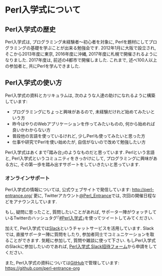 # Perl入学式について

## Perl入学式の歴史

Perl入学式は, プログラミング未経験者〜初心者を対象に, Perlを題材にしてプログラミングの基礎を学ぶことが出来る勉強会です.
2012年1月に大阪で設立され, そこから2013年度に東京, 2016年度に沖縄, 2017年度に札幌で開催されるようになりました. 2017年度は, 前述の4都市で開催しました.
これまで, 述べ100人以上の参加者と, 共にPerlを学んできました.

## Perl入学式の使い方

Perl入学式の資料とカリキュラムは, 次のような人達の助けになれるように構築しています:

- プログラミングにちょっと興味があるので, 未経験だけれど始めてみたいという方
- 昨今はやりのWebアプリケーションを作ってみたいものの, 何から始めれば良いかわからない方
- 普段他の言語を使っているけれど, 少しPerlも使ってみたいと思った方
- 仕事や研究でPerlを使い始めたが, 自信がないので改めて勉強したい方

Perl入学式はあくまで｢踏み台｣のようなものだと思っています. Perlという言語と, Perl入学式というコミュニティをきっかけにして, プログラミングに興味がある方に, その第一歩を踏み出すサポートをしていきたいと思っています.

### オンラインサポート

Perl入学式の情報については, 公式ウェブサイトで発信しています: http://perl-entrance.org/
更に, Twitterアカウント[@Perl_Entrance](https://twitter.com/Perl_Entrance)では, 次回の開催日程などをアナウンスしています.

もし, 疑問に思ったこと, 質問したいことがあれば, サポーター陣がウォッチしているTwitterのハッシュタグ｢[#Perl入学式](https://twitter.com/hashtag/Perl%E5%85%A5%E5%AD%A6%E5%BC%8F?src=hash)｣を使ってツイートしてみてください.

加えて, Perl入学式では[Slack](https://slack.com/)というチャットサービスを活用しています.
Slackでは, 直接サポーター陣に質問をしたり, 参加者同士でコミュニケーションを取ることができます. 気軽に参加して, 質問や雑談に使って下さい.
もしPerl入学式のSlackに参加したいのであれば, [Perl入学式 Slack招待フォーム](https://docs.google.com/forms/d/e/1FAIpQLScbWyg-cgcqilW7-BpKagRm2ldBhvwRBNr2N5eg3LHOK13FGw/viewform)から申請をしてください.

また, Perl入学式の資料については[GitHub](https://github.com/)で管理しています: https://github.com/perl-entrance-org
